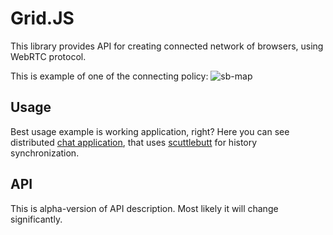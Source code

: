 # Grid.JS
> 

This library provides API for creating connected network of browsers, using WebRTC protocol.

This is example of one of the connecting policy:
![sb-map](https://cloud.githubusercontent.com/assets/365089/3269381/34f47114-f2ec-11e3-8d9d-99cf628b26c2.png)


## Usage

Best usage example is working application, right? Here you can see distributed [chat application](https://github.com/GridJS/simple-chat), that uses [scuttlebutt](https://github.com/dominictarr/scuttlebutt) for history synchronization.

## API

This is alpha-version of API description. Most likely it will change significantly.
